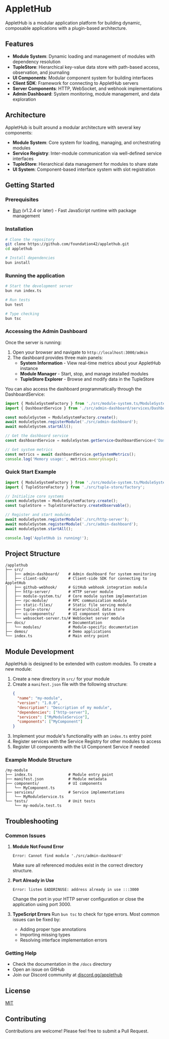 # AppletHub

AppletHub is a modular application platform for building dynamic, composable applications with a plugin-based architecture.

## Features

- **Module System**: Dynamic loading and management of modules with dependency resolution
- **TupleStore**: Hierarchical key-value data store with path-based access, observation, and journaling
- **UI Components**: Modular component system for building interfaces
- **Client SDK**: Framework for connecting to AppletHub servers
- **Server Components**: HTTP, WebSocket, and webhook implementations
- **Admin Dashboard**: System monitoring, module management, and data exploration

## Architecture

AppletHub is built around a modular architecture with several key components:

- **Module System**: Core system for loading, managing, and orchestrating modules
- **Service Registry**: Inter-module communication via well-defined service interfaces
- **TupleStore**: Hierarchical data management for modules to share state
- **UI System**: Component-based interface system with slot registration

## Getting Started

### Prerequisites

- [Bun](https://bun.sh) (v1.2.4 or later) - Fast JavaScript runtime with package management

### Installation

```bash
# Clone the repository
git clone https://github.com/foundation42/applethub.git
cd applethub

# Install dependencies
bun install
```

### Running the application

```bash
# Start the development server
bun run index.ts

# Run tests
bun test

# Type checking
bun tsc
```

### Accessing the Admin Dashboard

Once the server is running:

1. Open your browser and navigate to `http://localhost:3000/admin`
2. The dashboard provides three main panels:
   - **System Information** - View real-time metrics about your AppletHub instance
   - **Module Manager** - Start, stop, and manage installed modules
   - **TupleStore Explorer** - Browse and modify data in the TupleStore

You can also access the dashboard programmatically through the DashboardService:

```typescript
import { ModuleSystemFactory } from './src/module-system.ts/ModuleSystemFactory';
import { DashboardService } from './src/admin-dashboard/services/DashboardService';

const moduleSystem = ModuleSystemFactory.create();
await moduleSystem.registerModule('./src/admin-dashboard');
await moduleSystem.startAll();

// Get the dashboard service
const dashboardService = moduleSystem.getService<DashboardService>('DashboardService');

// Get system metrics
const metrics = await dashboardService.getSystemMetrics();
console.log('Memory usage:', metrics.memoryUsage);
```

### Quick Start Example

```typescript
import { ModuleSystemFactory } from './src/module-system.ts/ModuleSystemFactory';
import { TupleStoreFactory } from './src/tuple-store/factory';

// Initialize core systems
const moduleSystem = ModuleSystemFactory.create();
const tupleStore = TupleStoreFactory.createObservable();

// Register and start modules
await moduleSystem.registerModule('./src/http-server');
await moduleSystem.registerModule('./src/admin-dashboard');
await moduleSystem.startAll();

console.log('AppletHub is running!');
```

## Project Structure

```
/applethub
├── src/
│   ├── admin-dashboard/    # Admin dashboard for system monitoring
│   ├── client-sdk/         # Client-side SDK for connecting to AppletHub
│   ├── github-webhook/     # GitHub webhook integration module
│   ├── http-server/        # HTTP server module
│   ├── module-system.ts/   # Core module system implementation
│   ├── rpc-module/         # RPC communication module
│   ├── static-files/       # Static file serving module
│   ├── tuple-store/        # Hierarchical data store
│   ├── ui-components/      # UI component system
│   └── websocket-server.ts/# WebSocket server module
├── docs/                   # Documentation
│   └── modules/            # Module-specific documentation
├── demos/                  # Demo applications
└── index.ts                # Main entry point
```

## Module Development

AppletHub is designed to be extended with custom modules. To create a new module:

1. Create a new directory in `src/` for your module
2. Create a `manifest.json` file with the following structure:
   ```json
   {
     "name": "my-module",
     "version": "1.0.0",
     "description": "Description of my module",
     "dependencies": ["http-server"],
     "services": ["MyModuleService"],
     "components": ["MyComponent"]
   }
   ```
3. Implement your module's functionality with an `index.ts` entry point
4. Register services with the Service Registry for other modules to access
5. Register UI components with the UI Component Service if needed

### Example Module Structure

```
/my-module
├── index.ts                # Module entry point
├── manifest.json           # Module metadata
├── components/             # UI components
│   └── MyComponent.ts
├── services/               # Service implementations
│   └── MyModuleService.ts
└── tests/                  # Unit tests
    └── my-module.test.ts
```

## Troubleshooting

### Common Issues

1. **Module Not Found Error**
   ```
   Error: Cannot find module './src/admin-dashboard'
   ```
   
   Make sure all referenced modules exist in the correct directory structure.

2. **Port Already in Use**
   ```
   Error: listen EADDRINUSE: address already in use :::3000
   ```
   
   Change the port in your HTTP server configuration or close the application using port 3000.

3. **TypeScript Errors**
   Run `bun tsc` to check for type errors. Most common issues can be fixed by:
   - Adding proper type annotations
   - Importing missing types
   - Resolving interface implementation errors

### Getting Help

- Check the documentation in the `/docs` directory
- Open an issue on GitHub
- Join our Discord community at [discord.gg/applethub](https://discord.gg/applethub)

## License

[MIT](LICENSE)

## Contributing

Contributions are welcome! Please feel free to submit a Pull Request.
